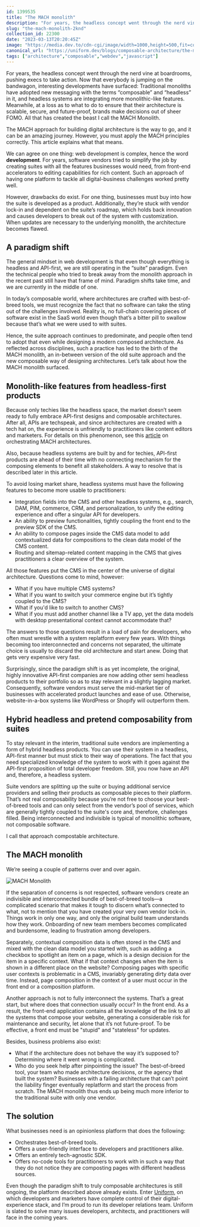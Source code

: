 ```yaml
---
id: 1399535
title: "The MACH monolith"
description: "For years, the headless concept went through the nerd vine at boardrooms, pushing execs to take..."
slug: "the-mach-monolith-2knd"
collection_id: 22300
date: "2023-03-13T20:20:45Z"
image: "https://media.dev.to/cdn-cgi/image/width=1000,height=500,fit=cover,gravity=auto,format=auto/https%3A%2F%2Fdev-to-uploads.s3.amazonaws.com%2Fuploads%2Farticles%2Fxdj396fv4iyh8zce4rsg.png"
canonical_url: "https://uniform.dev/blogs/composable-architecture/the-mach-monolith"
tags: ["architecture","composable","webdev","javascript"]
---
```


For years, the headless concept went through the nerd vine at boardrooms, pushing execs to take action. Now that everybody is jumping on the bandwagon, interesting developments have surfaced: Traditional monoliths have adopted new messaging with the terms “composable” and “headless” in it, and headless systems are integrating more monolithic-like features. Meanwhile, at a loss as to what to do to ensure that their architecture is scalable, secure, and future-proof, brands make decisions out of sheer FOMO. All that has created the beast I call the MACH Monolith.

The MACH approach for building digital architecture is the way to go, and it can be an amazing journey. However, you must apply the MACH principles correctly. This article explains what that means.

We can agree on one thing: web development is complex, hence the word **development**. For years, software vendors tried to simplify the job by creating suites with all the features businesses would need, from front-end accelerators to editing capabilities for rich content. Such an approach of having one platform to tackle all digital-business challenges worked pretty well.

However, drawbacks do exist. For one thing, businesses must buy into how the suite is developed as a product. Additionally, they’re stuck with vendor lock-in and dependent on the suite’s roadmap, which holds back innovation and causes developers to break out of the system with customization. When updates are necessary to the underlying monolith, the architecture becomes flawed.

## A paradigm shift

The general mindset in web development is that even though everything is headless and API-first, we are still operating in the “suite” paradigm. Even the technical people who tried to break away from the monolith approach in the recent past still have that frame of mind. Paradigm shifts take time, and we are currently in the middle of one.

In today’s composable world, where architectures are crafted with best-of-breed tools, we must recognize the fact that no software can take the sting out of the challenges involved. Reality is, no full-chain covering pieces of software exist in the SaaS world even though that’s a bitter pill to swallow because that’s what we were used to with suites.

Hence, the suite approach continues to predominate, and people often tend to adopt that even while designing a modern composed architecture. As reflected across disciplines, such a practice has led to the birth of the MACH monolith, an in-between version of the old suite approach and the new composable way of designing architectures. Let’s talk about how the MACH monolith surfaced.

## Monolith-like features from headless-first products

Because only techies like the headless space, the market doesn’t seem ready to fully embrace API-first designs and composable architectures. After all, APIs are techspeak, and since architectures are created with a tech hat on, the experience is unfriendly to practitioners like content editors and marketers. For details on this phenomenon, see this [article](https://uniform.dev/blogs/digital-experience-composition-dxc/tame-the-martech-chaos-with-dxc-and-mach) on orchestrating MACH architectures.

Also, because headless systems are built by and for techies, API-first products are ahead of their time with no connecting mechanism for the composing elements to benefit all stakeholders. A way to resolve that is described later in this article.

To avoid losing market share, headless systems must have the following features to become more usable to practitioners:

- Integration fields into the CMS and other headless systems, e.g., search, DAM, PIM, commerce, CRM, and personalization, to unify the editing experience and offer a singular API for developers.
- An ability to preview functionalities, tightly coupling the front end to the preview SDK of the CMS.
- An ability to compose pages inside the CMS data model to add contextualized data for compositions to the clean data model of the CMS content.
- Routing and sitemap-related content mapping in the CMS that gives practitioners a clear overview of the system.

All those features put the CMS in the center of the universe of digital architecture. Questions come to mind, however: 

- What if you have multiple CMS systems? 
- What if you want to switch your commerce engine but it’s tightly coupled to the CMS? 
- What if you'd like to switch to another CMS?
- What if you must add another channel like a TV app, yet the data models with desktop presentational context cannot accommodate that?

The answers to those questions result in a load of pain for developers, who often must wrestle with a system replatform every few years. With things becoming too interconnected and concerns not separated, the ultimate choice is usually to discard the old architecture and start anew. Doing that gets very expensive very fast.

Surprisingly, since the paradigm shift is as yet incomplete, the original, highly innovative API-first companies are now adding other semi headless products to their portfolio so as to stay relevant in a slightly lagging market. Consequently, software vendors must serve the mid-market tier of businesses with accelerated product launches and ease of use. Otherwise, website-in-a-box systems like WordPress or Shopify will outperform them.

## Hybrid headless and pretend composability from suites

To stay relevant in the interim, traditional suite vendors are implementing a form of hybrid headless products. You can use their system in a headless, API-first manner but must stick to their way of operations. The fact that you need specialized knowledge of the system to work with it goes against the API-first proposition of total developer freedom. Still, you now have an API and, therefore, a headless system.

Suite vendors are splitting up the suite or buying additional service providers and selling their products as composable pieces to their platform. That’s not real composability because you’re not free to choose your best-of-breed tools and can only select from the vendor’s pool of services, which are generally tightly coupled to the suite's core and, therefore, challenges filled. Being interconnected and indivisible is typical of monolithic software, not composable software.

I call that approach compostable architecture.

## The MACH monolith

We’re seeing a couple of patterns over and over again.

![MACH Monolith](https://dev-to-uploads.s3.amazonaws.com/uploads/articles/fp3gnzgd3unj8tbvru3c.png)

If the separation of concerns is not respected, software vendors create an indivisible and interconnected bundle of best-of-breed tools—a complicated scenario that makes it tough to discern what’s connected to what, not to mention that you have created your very own vendor lock-in. Things work in only one way, and only the original build team understands how they work. Onboarding of new team members becomes complicated and burdensome, leading to frustration among developers.

Separately, contextual composition data is often stored in the CMS and mixed with the clean data model you started with, such as adding a checkbox to spotlight an item on a page, which is a design decision for the item in a specific context. What if that context changes when the item is shown in a different place on the website? Composing pages with specific user contexts is problematic in a CMS, invariably generating dirty data over time. Instead, page composition in the context of a user must occur in the front end or a composition platform.

Another approach is not to fully interconnect the systems. That’s a great start, but where does that connection usually occur? In the front end. As a result, the front-end application contains all the knowledge of the link to all the systems that compose your website, generating a considerable risk for maintenance and security, let alone that it’s not future-proof. To be effective, a front end must be "stupid" and "stateless" for updates.

Besides, business problems also exist: 
- What if the architecture does not behave the way it’s supposed to? Determining where it went wrong is complicated. 
- Who do you seek help after pinpointing the issue? The best-of-breed tool, your team who made architecture decisions, or the agency that built the system? Businesses with a failing architecture that can’t point the liability finger eventually replatform and start the process from scratch. The MACH monolith thus ends up being much more inferior to the traditional suite with only one vendor.

## The solution

What businesses need is an opinionless platform that does the following:

- Orchestrates best-of-breed tools. 
- Offers a user-friendly interface to developers and practitioners alike.
- Offers an entirely tech-agnostic SDK.
- Offers no-code tools for practitioners to work with in such a way that they do not notice they are composting pages with different headless sources.

Even though the paradigm shift to truly composable architectures is still ongoing, the platform described above already exists. Enter [Uniform](https://uniform.dev), on which developers and marketers have complete control of their digital-experience stack, and I’m proud to run its developer relations team. Uniform is slated to solve many issues developers, architects, and practitioners will face in the coming years.
